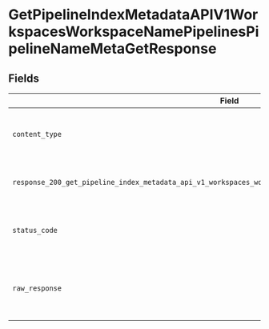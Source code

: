 # GetPipelineIndexMetadataAPIV1WorkspacesWorkspaceNamePipelinesPipelineNameMetaGetResponse


## Fields

| Field                                                                                                           | Type                                                                                                            | Required                                                                                                        | Description                                                                                                     |
| --------------------------------------------------------------------------------------------------------------- | --------------------------------------------------------------------------------------------------------------- | --------------------------------------------------------------------------------------------------------------- | --------------------------------------------------------------------------------------------------------------- |
| `content_type`                                                                                                  | *str*                                                                                                           | :heavy_check_mark:                                                                                              | HTTP response content type for this operation                                                                   |
| `response_200_get_pipeline_index_metadata_api_v1_workspaces_workspace_name_pipelines_pipeline_name_meta_get`    | Dict[str, [components.PipelineIndexMetadataProperty](../../models/components/pipelineindexmetadataproperty.md)] | :heavy_minus_sign:                                                                                              | Metadata for the pipeline's index.                                                                              |
| `status_code`                                                                                                   | *int*                                                                                                           | :heavy_check_mark:                                                                                              | HTTP response status code for this operation                                                                    |
| `raw_response`                                                                                                  | [requests.Response](https://requests.readthedocs.io/en/latest/api/#requests.Response)                           | :heavy_minus_sign:                                                                                              | Raw HTTP response; suitable for custom response parsing                                                         |
